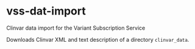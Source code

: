 # vss-dat-import
Clinvar data import for the Variant Subscription Service

Downloads Clinvar XML and text description of a directory `clinvar_data`.
